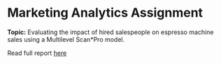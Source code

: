 # Marketing Analytics Assignment 

**Topic:** Evaluating the impact of hired salespeople on espresso machine sales using a Multilevel Scan*Pro model. 

Read full report [here](https://htmlpreview.github.io/?https://github.com/mirazach/assignment-marketing-analytics/blob/ed38c9376a51dadb1faa5b0670ebffda43662e4b/report.html)
 
